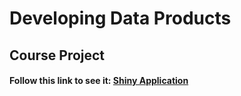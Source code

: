 # Developing Data Products

## Course Project
  
#### Follow this link to see it: [Shiny Application](https://ptaal.shinyapps.io/shinyApp/)
